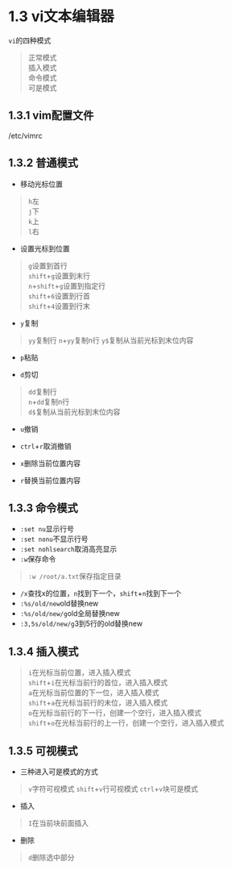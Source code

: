# 1.3 vi文本编辑器
`vi`的四种模式
> 正常模式      
> 插入模式      
> 命令模式      
> 可是模式      

## 1.3.1 vim配置文件
/etc/vimrc
## 1.3.2 普通模式

* 移动光标位置      
> `h`左             
> `j`下     
> `k`上     
> `l`右   

* 设置光标到位置        
> `g`设置到首行     
> `shift`+`g`设置到末行     
> `n`+`shift`+`g`设置到指定行       
> `shift`+`6`设置到行首     
> `shift`+`4`设置到行末         

* `y`复制
> `yy`复制行
> `n`+`yy`复制n行
> `y$`复制从当前光标到末位内容
* `p`粘贴

* `d`剪切

> `dd`复制行        
> `n`+`dd`复制n行       
> `d$`复制从当前光标到末位内容      
* `u`撤销

* `ctrl`+`r`取消撤销

* `x`删除当前位置内容

* `r`替换当前位置内容

## 1.3.3 命令模式
* `:set nu`显示行号
* `:set nonu`不显示行号
* `:set nohlsearch`取消高亮显示
* `:w`保存命令
> `:w /root/a.txt`保存指定目录
* `/x`查找x的位置，`n`找到下一个，`shift`+`n`找到下一个
* `:%s/old/new`old替换new
* `:%s/old/new/g`old全局替换new
* `:3,5s/old/new/g`3到5行的old替换new
## 1.3.4 插入模式     
> `i`在光标当前位置，进入插入模式       
> `shift`+`i`在光标当前行的首位，进入插入模式       
> `a`在光标当前位置的下一位，进入插入模式       
> `shift`+`a`在光标当前行的末位，进入插入模式       
> `o`在光标当前行的下一行，创建一个空行，进入插入模式       
> `shift`+`o`在光标当前行的上一行，创建一个空行，进入插入模式   
## 1.3.5 可视模式 
* 三种进入可是模式的方式
> `v`字符可视模式
> `shift`+`v`行可视模式
> `ctrl`+`v`块可是模式
* 插入
> `I`在当前块前面插入
* 删除
> `d`删除选中部分